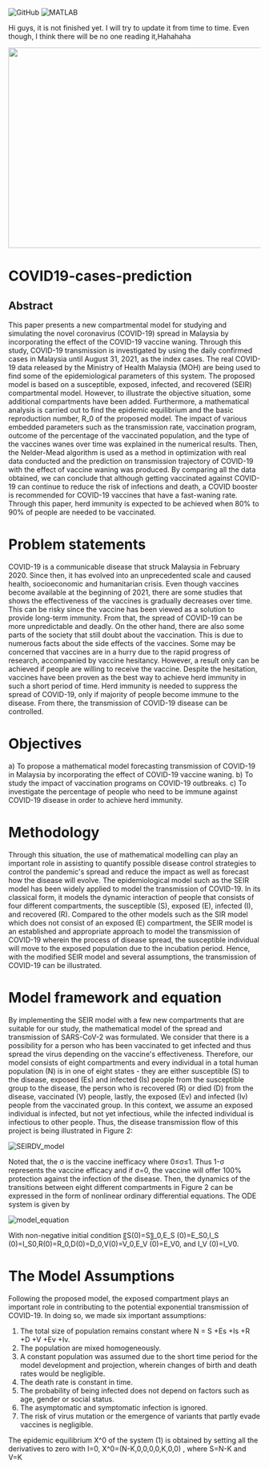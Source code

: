 ![GitHub](https://img.shields.io/badge/GitHub-100000?style=for-the-badge&logo=github&logoColor=white)
![MATLAB](https://img.shields.io/badge/MATLAB-Supported-blue.svg)

Hi guys, it is not finished yet. I will try to update it from time to time. Even though, I think there will be no one reading it,Hahahaha

<p align="center">
  <img src="static/covid19_immunisation_prog.png" width="800" height="400">
</p>


# COVID19-cases-prediction

## Abstract
This paper presents a new compartmental model for studying and simulating the novel coronavirus (COVID-19) spread in Malaysia by incorporating the effect of the COVID-19 vaccine waning. 
Through this study, COVID-19 transmission is investigated by using the daily confirmed cases in Malaysia until August 31, 2021, as the index cases. 
The real COVID-19 data released by the Ministry of Health Malaysia (MOH) are being used to find some of the epidemiological parameters of this system. 
The proposed model is based on a susceptible, exposed, infected, and recovered (SEIR) compartmental model. However, to illustrate the objective situation, some additional compartments have been added. 
Furthermore, a mathematical analysis is carried out to find the epidemic equilibrium and the basic reproduction number, R_0 of the proposed model. 
The impact of various embedded parameters such as the transmission rate, vaccination program, outcome of the percentage of the vaccinated population, and the type of the vaccines wanes over time was explained in the numerical results.
Then, the Nelder-Mead algorithm is used as a method in optimization with real data conducted and the prediction on transmission trajectory of COVID-19 with the effect of vaccine waning was produced. 
By comparing all the data obtained, we can conclude that although getting vaccinated against COVID-19 can continue to reduce the risk of infections and death, a COVID booster is recommended for COVID-19 vaccines that have a fast-waning rate. 
Through this paper, herd immunity is expected to be achieved when 80% to 90% of people are needed to be vaccinated.


# Problem statements

COVID-19 is a communicable disease that struck Malaysia in February 2020. Since then, it has evolved into an unprecedented scale and caused health, socioeconomic and humanitarian crisis. Even though vaccines become available at the beginning of 2021, there are some studies that shows the effectiveness of the vaccines is gradually decreases over time. This can be risky since the vaccine has been viewed as a solution to provide long-term immunity. From that, the spread of COVID-19 can be more unpredictable and deadly. 
On the other hand, there are also some parts of the society that still doubt about the vaccination. This is due to numerous facts about the side effects of the vaccines. Some may be concerned that vaccines are in a hurry due to the rapid progress of research, accompanied by vaccine hesitancy. However, a result only can be achieved if people are willing to receive the vaccine.
Despite the hesitation, vaccines have been proven as the best way to achieve herd immunity in such a short period of time. Herd immunity is needed to suppress the spread of COVID-19, only if majority of people become immune to the disease. From there, the transmission of COVID-19 disease can be controlled.


# Objectives

a)	To propose a mathematical model forecasting transmission of COVID-19 in Malaysia by incorporating the effect of COVID-19 vaccine waning. 
b)	To study the impact of vaccination programs on COVID-19 outbreaks.
c)	To investigate the percentage of people who need to be immune against COVID-19 disease in order to achieve herd immunity.

# Methodology

Through this situation, the use of mathematical modelling can play an important role in assisting to quantify possible disease control strategies to control the pandemic's spread and reduce the impact as well as forecast how the disease will evolve. The epidemiological model such as the SEIR model has been widely applied to model the transmission of COVID-19. In its classical form, it models the dynamic interaction of people that consists of four different compartments, the susceptible (S), exposed (E), infected (I), and recovered (R). 
Compared to the other models such as the SIR model which does not consist of an exposed (E) compartment, the SEIR model is an established and appropriate approach to model the transmission of COVID-19 wherein the process of disease spread, the susceptible individual will move to the exposed population due to the incubation period. Hence, with the modified SEIR model and several assumptions, the transmission of COVID-19 can be illustrated.

# Model framework and equation
By implementing the SEIR model with a few new compartments that are suitable for our study, the mathematical model of the spread and transmission of SARS-CoV-2 was formulated. We consider that there is a possibility for a person who has been vaccinated to get infected and thus spread the virus depending on the vaccine's effectiveness. Therefore, our model consists of eight compartments and every individual in a total human population (N) is in one of eight states - they are either susceptible (S) to the disease, exposed (Es) and infected (Is) people from the susceptible group to the disease, the person who is recovered (R) or died (D) from the disease, vaccinated (V) people, lastly, the exposed (Ev) and infected (Iv) people from the vaccinated group. In this context, we assume an exposed individual is infected, but not yet infectious, while the infected individual is infectious to other people. Thus, the disease transmission flow of this project is being illustrated in Figure 2:

![SEIRDV_model](static/The_SEIRDV_Model_Updated.png)

Noted that, the σ is the vaccine inefficacy where 0≤σ≤1. Thus 1-σ represents the vaccine efficacy and if σ=0, the vaccine will offer 100% protection against the infection of the disease. Then, the dynamics of the transitions between eight different compartments in Figure 2 can be expressed in the form of nonlinear ordinary differential equations. The ODE system is given by


![model_equation](static/Model_eq.PNG)

With non-negative initial condition 〖S(0)=S〗_0,E_S (0)=E_S0,I_S (0)=I_S0,R(0)=R_0,D(0)=D_0,V(0)=V_0,E_V (0)=E_V0, and I_V (0)=I_V0. 

# The Model Assumptions
Following the proposed model, the exposed compartment plays an important role in
contributing to the potential exponential transmission of COVID-19. In doing so, we made six important assumptions:

1)	The total size of population remains constant where N = S +Es +Is +R +D +V +Ev +Iv.
2)	The population are mixed homogeneously.
3)	A constant population was assumed due to the short time period for the model development and projection, wherein changes of birth and death rates would be negligible.
4)	The death rate is constant in time.
5)	The probability of being infected does not depend on factors such as age, gender or social status.
6)	The asymptomatic and symptomatic infection is ignored.
7)	The risk of virus mutation or the emergence of variants that partly evade vaccines is negligible.

The epidemic equilibrium X^0 of the system (1) is obtained by setting all the derivatives to zero with I=0, 
X^0=(N-K,0,0,0,0,K,0,0) , where S=N-K and V=K







